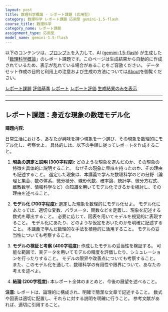 ```yaml
---
layout: post
title: 数理科学概論 - レポート課題 (応用型)
category: 数理科学 レポート課題 応用型 gemini-1.5-flash
course_title: 数理科学
category_name: レポート課題
assignment_type: 応用型
model_name: gemini-1.5-flash
---
```


以下のコンテンツは、[プロンプト](http://127.0.0.1:8000/generated/数理科学/gemini-1.5-flash/prompt_レポート課題-応用型.md)を入力して、AI ([gemini-1.5-flash](contents/gemini-1.5-flash)) が生成した「[数理科学概論](/contents/数理科学/)」のレポート課題です。このページは生成結果から自動的に作成されているため、表示が乱れている場合があることをご容赦ください。
データセット作成の目的と利用上の注意および生成の方法については[About](/About)を御覧ください。

[レポート課題](../レポート課題-応用型)
[評価基準](../評価基準-応用型)
[レポート](../レポート-応用型)
[レポート評価](../レポート評価-応用型)
[生成結果のみを表示](http://127.0.0.1:8000/generated/数理科学/gemini-1.5-flash/レポート課題-応用型.md)
  

***
***
  
## レポート課題：身近な現象の数理モデル化

**課題内容:**

日常生活における、あなたが興味を持つ現象を一つ選び、その現象を数理的にモデル化し、考察せよ。  具体的には、以下の手順に従ってレポートを作成すること。

1. **現象の選定と説明 (300字程度):**  どのような現象を選んだのか、その現象の特徴を具体的に説明すること。  なぜその現象に興味を持ったのか、その理由も記述すること。  選定した現象は、本講義で学んだ数理科学のどの分野（論理と集合、数の体系、微分積分、線形代数、確率論、統計学、微分方程式、離散数学、情報科学など）の知識を用いてモデル化できるかを検討し、その理由を述べること。

2. **モデル化 (700字程度):** 選定した現象を数理的にモデル化せよ。  モデル化にあたっては、適切な変数、パラメータ、関数などを定義し、現象を記述する数式を導出すること。  必要に応じて、図表を用いてモデルを視覚的に表現すること。  モデル化にあたり、どのような仮定をおいたのかを明確に記述すること。  本講義で学んだ数理的な手法を積極的に活用すること。  モデルの妥当性についても考察すること。

3. **モデルの検証と考察 (400字程度):**  作成したモデルの妥当性を検証する。  可能な範囲で、実データを用いてモデルの精度を評価したり、シミュレーションを行ったりすること。  モデルの限界や改善点についても考察すること。  また、このモデル化を通して、数理科学の有用性や限界について、あなたの考えを述べよ。

4. **結論 (200字程度):**  本レポート全体のまとめと、今後の展望を述べること。


**注意:**  レポートは、論理的に構成され、明確で簡潔な文章で記述すること。  数式や図表は適切に配置し、それらに対する説明を明確に行うこと。  参考文献があれば、適切に引用すること。
